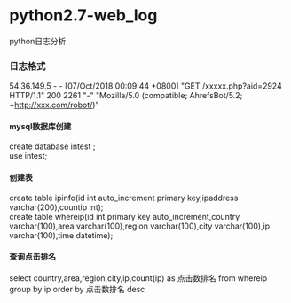 # python2.7-web_log
python日志分析<br>


### 日志格式<br>
54.36.149.5 - - [07/Oct/2018:00:09:44 +0800] "GET /xxxxx.php?aid=2924 HTTP/1.1" 200 2261 "-" "Mozilla/5.0 (compatible; AhrefsBot/5.2; +http://xxx.com/robot/)"<br>

#### mysql数据库创建<br>
create database intest ;<br>
use intest;<br>

#### 创建表<br>
create table ipinfo(id int auto_increment primary key,ipaddress varchar(200),countip int);<br>
create table whereip(id int primary key auto_increment,country varchar(100),area varchar(100),region varchar(100),city varchar(100),ip varchar(100),time datetime);<br>

#### 查询点击排名<br>
select country,area,region,city,ip,count(ip) as 点击数排名 from whereip group by ip order by 点击数排名 desc <br>

